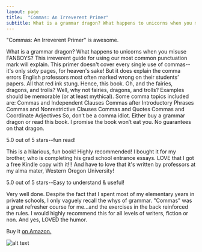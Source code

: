 ```yaml
---
layout: page
title:  "Commas: An Irreverent Primer"
subtitle: What is a grammar dragon? What happens to unicorns when you misuse FANBOYS?
---
```


"Commas: An Irreverent Primer" is awesome.

What is a grammar dragon? What happens to unicorns when you misuse FANBOYS? This irreverent guide for using our most common punctuation mark will explain. This primer doesn't cover every single use of commas--it's only sixty pages, for heaven's sake! But it does explain the comma errors English professors most often marked wrong on their students’ papers. All that red ink stung. Hence, this book. Oh, and the fairies, dragons, and trolls? Well, why not fairies, dragons, and trolls? Examples should be memorable (or at least mythical). Some comma topics included are: Commas and Independent Clauses Commas after Introductory Phrases Commas and Nonrestrictive Clauses Commas and Quotes Commas and Coordinate Adjectives So, don’t be a comma idiot. Either buy a grammar dragon or read this book. I promise the book won’t eat you. No guarantees on that dragon.

5.0 out of 5 stars--fun read!

This is a hilarious, fun book! Highly recommended! I bought it for my brother, who is completing his grad school entrance essays. LOVE that I got a free Kindle copy with it!!! And have to love that it's written by professors at my alma mater, Western Oregon University!

5.0 out of 5 stars--Easy to understand & useful!

Very well done. Despite the fact that I spent most of my elementary years in private schools, I only vaguely recall the whys of grammar. "Commas" was a great refresher course for me...and the exercises in the back reinforced the rules. I would highly recommend this for all levels of writers, fiction or non. And yes, LOVED the humor.

Buy it [on Amazon.](https://amzn.to/2L4QDzU)


![alt text](https://images-na.ssl-images-amazon.com/images/I/21up2AQ9xwL._SX331_BO1,204,203,200_.jpg "Commas: An Irreverent Primer")
